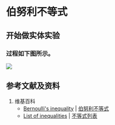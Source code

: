 # 伯努利不等式

## 开始做实体实验

### 过程如下图所示。

![](/images/极大和极小/基本不等式/伯努利不等式/1a1.jpg)

## 参考文献及资料

1. 维基百科
	- [Bernoulli's inequality](https://en.wikipedia.org/wiki/List_of_inequalities) | [伯努利不等式](https://zh.wikipedia.org/wiki/伯努利不等式) 
	- [List of inequalities](https://en.wikipedia.org/wiki/Bernoulli%27s_inequality) | [不等式列表](https://zh.wikipedia.org/wiki/不等式列表) 
